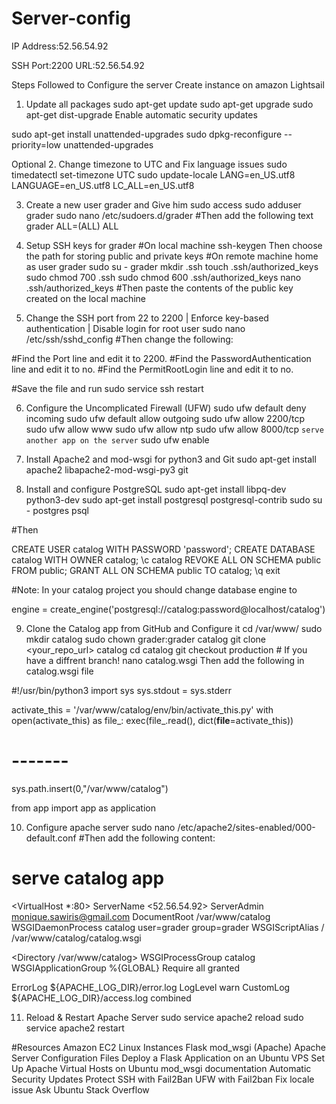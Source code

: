 # Server-config
IP Address:52.56.54.92

SSH Port:2200
URL:52.56.54.92

Steps Followed to Configure the server
Create instance on amazon Lightsail 

1. Update all packages
sudo apt-get update
sudo apt-get upgrade
sudo apt-get dist-upgrade
Enable automatic security updates

sudo apt-get install unattended-upgrades
sudo dpkg-reconfigure --priority=low unattended-upgrades

Optional 2. Change timezone to UTC and Fix language issues
sudo timedatectl set-timezone UTC
sudo update-locale LANG=en_US.utf8 LANGUAGE=en_US.utf8 LC_ALL=en_US.utf8

3. Create a new user grader and Give him sudo access
sudo adduser grader
sudo nano /etc/sudoers.d/grader 
#Then add the following text grader ALL=(ALL) ALL

4. Setup SSH keys for grader
#On local machine ssh-keygen Then choose the path for storing public and private keys
#On remote machine home as user grader
sudo su - grader
mkdir .ssh
touch .ssh/authorized_keys 
sudo chmod 700 .ssh
sudo chmod 600 .ssh/authorized_keys 
nano .ssh/authorized_keys 
#Then paste the contents of the public key created on the local machine

5. Change the SSH port from 22 to 2200 | Enforce key-based authentication | Disable login for root user
sudo nano /etc/ssh/sshd_config
#Then change the following:

#Find the Port line and edit it to 2200.
#Find the PasswordAuthentication line and edit it to no.
#Find the PermitRootLogin line and edit it to no.

#Save the file and run sudo service ssh restart

6. Configure the Uncomplicated Firewall (UFW)
sudo ufw default deny incoming
sudo ufw default allow outgoing
sudo ufw allow 2200/tcp
sudo ufw allow www
sudo ufw allow ntp
sudo ufw allow 8000/tcp  `serve another app on the server`
sudo ufw enable

7. Install Apache2 and mod-wsgi for python3 and Git
sudo apt-get install apache2 libapache2-mod-wsgi-py3 git

8. Install and configure PostgreSQL
sudo apt-get install libpq-dev python3-dev
sudo apt-get install postgresql postgresql-contrib
sudo su - postgres
psql

#Then

CREATE USER catalog WITH PASSWORD 'password';
CREATE DATABASE catalog WITH OWNER catalog;
\c catalog
REVOKE ALL ON SCHEMA public FROM public;
GRANT ALL ON SCHEMA public TO catalog;
\q
exit

#Note: In your catalog project you should change database engine to

engine = create_engine('postgresql://catalog:password@localhost/catalog')

9. Clone the Catalog app from GitHub and Configure it
cd /var/www/
sudo mkdir catalog
sudo chown grader:grader catalog
git clone <your_repo_url> catalog
cd catalog
git checkout production # If you have a diffrent branch!
nano catalog.wsgi
Then add the following in catalog.wsgi file

#!/usr/bin/python3
import sys
sys.stdout = sys.stderr

activate_this = '/var/www/catalog/env/bin/activate_this.py'
with open(activate_this) as file_:
    exec(file_.read(), dict(__file__=activate_this))
# -------

sys.path.insert(0,"/var/www/catalog")

from app import app as application


10. Configure apache server
sudo nano /etc/apache2/sites-enabled/000-default.conf
#Then add the following content:

# serve catalog app
<VirtualHost *:80>
  ServerName <52.56.54.92>
  ServerAdmin <monique.sawiris@gmail.com>
  DocumentRoot /var/www/catalog
  WSGIDaemonProcess catalog user=grader group=grader
  WSGIScriptAlias / /var/www/catalog/catalog.wsgi

  <Directory /var/www/catalog>
    WSGIProcessGroup catalog
    WSGIApplicationGroup %{GLOBAL}
    Require all granted
  </Directory>

  ErrorLog ${APACHE_LOG_DIR}/error.log
  LogLevel warn
  CustomLog ${APACHE_LOG_DIR}/access.log combined
</VirtualHost>


11. Reload & Restart Apache Server
sudo service apache2 reload
sudo service apache2 restart

#Resources
Amazon EC2 Linux Instances
Flask mod_wsgi (Apache)
Apache Server Configuration Files
Deploy a Flask Application on an Ubuntu VPS
Set Up Apache Virtual Hosts on Ubuntu
mod_wsgi documentation
Automatic Security Updates
Protect SSH with Fail2Ban
UFW with Fail2ban
Fix locale issue
Ask Ubuntu
Stack Overflow
